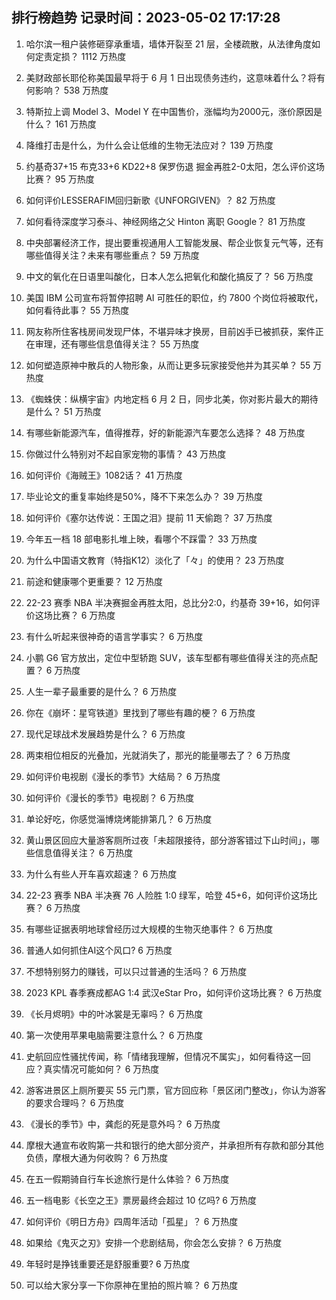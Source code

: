 
## 排行榜趋势 记录时间：2023-05-02 17:17:28
  
  1. 哈尔滨一租户装修砸穿承重墙，墙体开裂至 21 层，全楼疏散，从法律角度如何定责定损？ 1112 万热度
    
  2. 美财政部长耶伦称美国最早将于 6 月 1 日出现债务违约，这意味着什么？将有何影响？ 538 万热度
    
  3. 特斯拉上调 Model 3、Model Y 在中国售价，涨幅均为2000元，涨价原因是什么？ 161 万热度
    
  4. 降维打击是什么，为什么会让低维的生物无法应对？ 139 万热度
    
  5. 约基奇37+15 布克33+6 KD22+8 保罗伤退 掘金再胜2-0太阳，怎么评价这场比赛？ 95 万热度
    
  6. 如何评价LESSERAFIM回归新歌《UNFORGIVEN》？ 82 万热度
    
  7. 如何看待深度学习泰斗、神经网络之父 Hinton 离职 Google？ 81 万热度
    
  8. 中央部署经济工作，提出要重视通用人工智能发展、帮企业恢复元气等，还有哪些值得关注？未来有哪些重点？ 59 万热度
    
  9. 中文的氧化在日语里叫酸化，日本人怎么把氧化和酸化搞反了？ 56 万热度
    
  10. 美国 IBM 公司宣布将暂停招聘 AI 可胜任的职位，约 7800 个岗位将被取代，如何看待此事？ 55 万热度
    
  11. 网友称所住客栈房间发现尸体，不堪异味才换房，目前凶手已被抓获，案件正在审理，还有哪些信息值得关注？ 55 万热度
    
  12. 如何塑造原神中散兵的人物形象，从而让更多玩家接受他并为其买单？ 55 万热度
    
  13. 《蜘蛛侠：纵横宇宙》内地定档 6 月 2 日，同步北美，你对影片最大的期待是什么？ 51 万热度
    
  14. 有哪些新能源汽车，值得推荐，好的新能源汽车要怎么选择？ 48 万热度
    
  15. 你做过什么特别对不起自家宠物的事情？ 43 万热度
    
  16. 如何评价《海贼王》1082话？ 41 万热度
    
  17. 毕业论文的重复率始终是50%，降不下来怎么办？ 39 万热度
    
  18. 如何评价《塞尔达传说：王国之泪》提前 11 天偷跑？ 37 万热度
    
  19. 今年五一档 18 部电影扎堆上映，看哪个不踩雷？ 33 万热度
    
  20. 为什么中国语文教育（特指K12）淡化了「々」的使用？ 23 万热度
    
  21. 前途和健康哪个更重要？ 12 万热度
    
  22. 22-23 赛季 NBA 半决赛掘金再胜太阳，总比分2:0，约基奇 39+16，如何评价这场比赛？ 6 万热度
    
  23. 有什么听起来很神奇的语言学事实？ 6 万热度
    
  24. 小鹏 G6 官方放出，定位中型轿跑 SUV，该车型都有哪些值得关注的亮点配置？ 6 万热度
    
  25. 人生一辈子最重要的是什么？ 6 万热度
    
  26. 你在《崩坏：星穹铁道》里找到了哪些有趣的梗？ 6 万热度
    
  27. 现代足球战术发展趋势是什么？ 6 万热度
    
  28. 两束相位相反的光叠加，光就消失了，那光的能量哪去了？ 6 万热度
    
  29. 如何评价电视剧《漫长的季节》大结局？ 6 万热度
    
  30. 如何评价《漫长的季节》电视剧？ 6 万热度
    
  31. 单论好吃，你感觉淄博烧烤能排第几？ 6 万热度
    
  32. 黄山景区回应大量游客厕所过夜「未超限接待，部分游客错过下山时间」，哪些信息值得关注？ 6 万热度
    
  33. 为什么有些人开车喜欢超速？ 6 万热度
    
  34. 22-23 赛季 NBA 半决赛 76 人险胜 1:0 绿军，哈登 45+6，如何评价这场比赛？ 6 万热度
    
  35. 有哪些证据表明地球曾经历过大规模的生物灭绝事件？ 6 万热度
    
  36. 普通人如何抓住AI这个风口? 6 万热度
    
  37. 不想特别努力的赚钱，可以只过普通的生活吗？ 6 万热度
    
  38. 2023 KPL 春季赛成都AG 1:4 武汉eStar Pro，如何评价这场比赛？ 6 万热度
    
  39. 《长月烬明》中的叶冰裳是无辜吗？ 6 万热度
    
  40. 第一次使用苹果电脑需要注意什么？ 6 万热度
    
  41. 史航回应性骚扰传闻，称「情绪我理解，但情况不属实」，如何看待这一回应？真实情况可能如何？ 6 万热度
    
  42. 游客进景区上厕所要买 55 元门票，官方回应称「景区闭门整改」，你认为游客的要求合理吗？ 6 万热度
    
  43. 《漫长的季节》中，龚彪的死是意外吗？ 6 万热度
    
  44. 摩根大通宣布收购第一共和银行的绝大部分资产，并承担所有存款和部分其他负债，摩根大通为何收购？ 6 万热度
    
  45. 在五一假期骑自行车长途旅行是什么体验？ 6 万热度
    
  46. 五一档电影《长空之王》票房最终会超过 10 亿吗? 6 万热度
    
  47. 如何评价《明日方舟》四周年活动「孤星」？ 6 万热度
    
  48. 如果给《鬼灭之刃》安排一个悲剧结局，你会怎么安排？ 6 万热度
    
  49. 年轻时是挣钱重要还是舒服重要? 6 万热度
    
  50. 可以给大家分享一下你原神在里拍的照片嘛？ 6 万热度
    